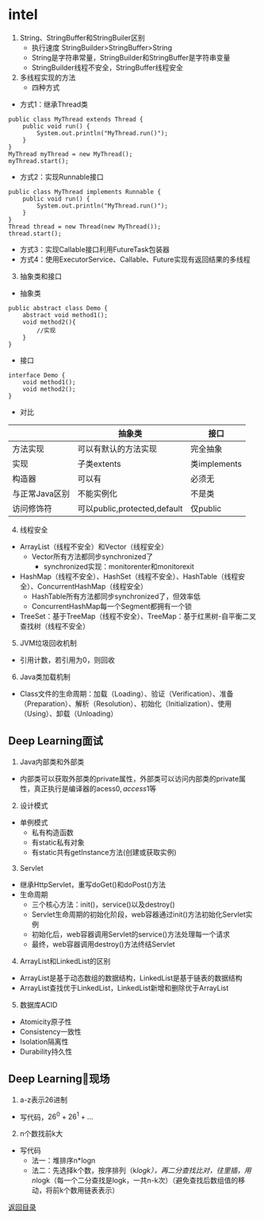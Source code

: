 # intel
1. String、StringBuffer和StringBuiler区别
    * 执行速度 StringBuilder>StringBuffer>String
    * String是字符串常量，StringBuilder和StringBuffer是字符串变量
    * StringBuilder线程不安全，StringBuffer线程安全
2.  多线程实现的方法
    * 四种方式
* 方式1：继承Thread类
```
public class MyThread extends Thread {  
    public void run() {  
        System.out.println("MyThread.run()");  
    }  
}  
MyThread myThread = new MyThread();  
myThread.start();
```
* 方式2：实现Runnable接口
```
public class MyThread implements Runnable {  
    public void run() {  
        System.out.println("MyThread.run()");  
    }  
}
Thread thread = new Thread(new MyThread());  
thread.start();
```
* 方式3：实现Callable接口利用FutureTask包装器
* 方式4：使用ExecutorService、Callable、Future实现有返回结果的多线程
3. 抽象类和接口
* 抽象类
```
public abstract class Demo {  
    abstract void method1();   
    void method2(){  
        //实现  
    }  
} 
```
* 接口
```
interface Demo {  
    void method1();  
    void method2();  
} 
```
* 对比

||抽象类|接口|
|-|-|-|
|方法实现|可以有默认的方法实现|完全抽象|
|实现|子类extents|类implements|
|构造器|可以有|必须无|
|与正常Java区别|不能实例化|不是类|
|访问修饰符|可以public,protected,default|仅public|
4. 线程安全
* ArrayList（线程不安全）和Vector（线程安全）
    * Vector所有方法都同步synchronized了
        * synchronized实现：monitorenter和monitorexit
* HashMap（线程不安全）、HashSet（线程不安全）、HashTable（线程安全）、ConcurrentHashMap（线程安全）
    * HashTable所有方法都同步synchronized了，但效率低
    * ConcurrentHashMap每一个Segment都拥有一个锁
* TreeSet：基于TreeMap（线程不安全）、TreeMap：基于红黑树-自平衡二叉查找树（线程不安全）
5. JVM垃圾回收机制
* 引用计数，若引用为0，则回收
6. Java类加载机制
* Class文件的生命周期：加载（Loading）、验证（Verification）、准备（Preparation）、解析（Resolution）、初始化（Initialization）、使用（Using）、卸载（Unloading）

## Deep Learning面试
1. Java内部类和外部类
* 内部类可以获取外部类的private属性，外部类可以访问内部类的private属性，真正执行是编译器的acess$0, access$1等
2. 设计模式
* 单例模式
    * 私有构造函数
    * 有static私有对象
    * 有static共有getInstance方法(创建或获取实例)
3. Servlet
* 继承HttpServlet，重写doGet()和doPost()方法
* 生命周期
    * 三个核心方法：init()，service()以及destroy()
    * Servlet生命周期的初始化阶段，web容器通过init()方法初始化Servlet实例
    * 初始化后，web容器调用Servlet的service()方法处理每一个请求
    * 最终，web容器调用destroy()方法终结Servlet
4. ArrayList和LinkedList的区别
* ArrayList是基于动态数组的数据结构，LinkedList是基于链表的数据结构
* ArrayList查找优于LinkedList，LinkedList新增和删除优于ArrayList
5. 数据库ACID
* Atomicity原子性
* Consistency一致性
* Isolation隔离性
* Durability持久性

## Deep Learning现场
1. a-z表示26进制
* 写代码，$26^0+26^1+...$
2. n个数找前k大
* 写代码
    * 法一：堆排序n*logn
    * 法二：先选择k个数，按序排列（k*logk），再二分查找比对，往里插，用n*logk（每一个二分查找是logk，一共n-k次）（避免查找后数组值的移动，将前k个数用链表表示）

[返回目录](../CONTENTS.md)